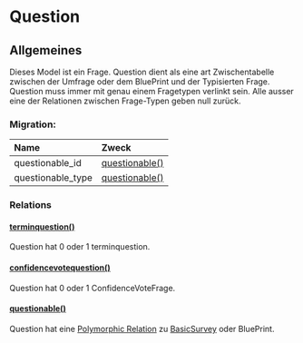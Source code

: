 # Question

## Allgemeines

Dieses Model ist ein Frage. Question dient als eine art Zwischentabelle zwischen der Umfrage oder dem BluePrint und der Typisierten Frage. Question muss immer mit genau einem Fragetypen verlinkt sein. Alle ausser eine der Relationen zwischen Frage-Typen geben null zurück.

### Migration:

| Name | Zweck |
| :--- | :--- |
| questionable\_id | [questionable\(\)](question.md#questionable) |
| questionable\_type | [questionable\(\)](question.md#questionable) |

### Relations

#### [terminquestion\(\)](frage-typen/terminquestion.md)

Question hat 0 oder 1 terminquestion.

#### [confidencevotequestion\(\)](frage-typen/confidencevotequestion.md)

Question hat 0 oder 1 ConfidenceVoteFrage.

#### [questionable\(\)](question.md)

Question hat eine [Polymorphic Relation](https://laravel.com/docs/8.x/eloquent-relationships#polymorphic-relationships) zu [BasicSurvey](basicsurvey.md) oder BluePrint.

<!--stackedit_data:
eyJoaXN0b3J5IjpbLTg0MDcxNjkyOF19
-->